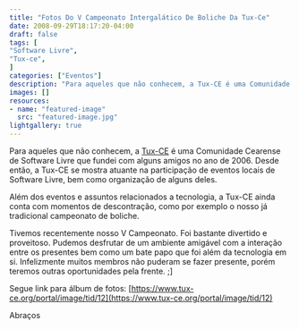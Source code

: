 ```yaml
---
title: "Fotos Do V Campeonato Intergalático De Boliche Da Tux-Ce"
date: 2008-09-29T18:17:20-04:00
draft: false
tags: [
"Software Livre",
"Tux-ce",
]
categories: ["Eventos"]
description: "Para aqueles que não conhecem, a Tux-CE é uma Comunidade Cearense de Software Livre que fundei com alguns amigos no ano de 2006. Desde então, a Tux-CE se mostra atuante na participação de eventos locais de Software Livre, bem como organização de alguns deles."
images: []
resources:
- name: "featured-image"
  src: "featured-image.jpg"
lightgallery: true
---
```

Para aqueles que não conhecem, a [Tux-CE](https://www.tux-ce.org/) é uma Comunidade Cearense de Software Livre que fundei com alguns amigos no ano de 2006. Desde então, a Tux-CE se mostra atuante na participação de eventos locais de Software Livre, bem como organização de alguns deles.

<!--more-->

Além dos eventos e assuntos relacionados a tecnologia, a Tux-CE ainda conta com momentos de descontração, como por exemplo o nosso já tradicional campeonato de boliche.

Tivemos recentemente nosso V Campeonato. Foi bastante divertido e proveitoso. Pudemos desfrutar de um ambiente amigável com a interação entre os presentes bem como um bate papo que foi além da tecnologia em si. Infelizmente muitos membros não puderam se fazer presente, porém teremos outras oportunidades pela frente. ;]

Segue link para álbum de fotos: [https://www.tux-ce.org/portal/image/tid/12](https://www.tux-ce.org/portal/image/tid/12)

Abraços
